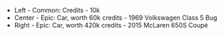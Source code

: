 - Left - Common: Credits - 10k
- Center - Epic: Car, worth 60k credits - 1969 Volkswagen Class 5 Bug
- Right - Epic: Car, worth 420k credits - 2015 McLaren 650S Coupé
